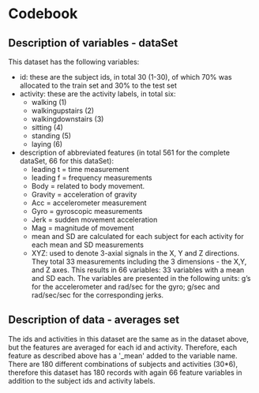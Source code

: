 # Codebook

## Description of variables - dataSet
This dataset has the following variables:
- id: these are the subject ids, in total 30 (1-30), of which 70% was allocated to the train set and 30% to the test set
- activity: these are the activity labels, in total six:
    - walking (1)
    - walkingupstairs (2)
    - walkingdownstairs (3)
    - sitting (4)
    - standing (5)
    - laying (6)
- description of abbreviated features (in total 561 for the complete dataSet, 66 for this dataSet): 
    - leading t = time measurement
    - leading f = frequency measurements 
    - Body = related to body movement. 
    - Gravity = acceleration of gravity 
    - Acc = accelerometer measurement 
    - Gyro = gyroscopic measurements 
    - Jerk = sudden movement acceleration 
    - Mag = magnitude of movement 
    - mean and SD are calculated for each subject for each activity for each mean and SD measurements
    - XYZ: used to denote 3-axial signals in the X, Y and Z directions. They total 33 measurements including the 3 dimensions - the X,Y, and Z axes.
  This results in 66 variables: 33 variables with a mean and SD each. The variables are presented in the following units: g’s for the accelerometer and rad/sec for the gyro; g/sec and rad/sec/sec for the corresponding jerks.

## Description of data - averages set
The ids and activities in this dataset are the same as in the dataset above, but the features are averaged for each id and activity. Therefore, each feature as described above has a '_mean' added to the variable name. There are 180 different combinations of subjects and activities (30*6), therefore this dataset has 180 records with again 66 feature variables in addition to the subject ids and activity labels.
